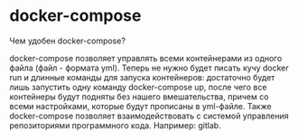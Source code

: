 # docker-compose

Чем удобен docker-compose?

docker-compose позволяет управлять всеми контейнерами из одного файла (файл - формата yml). Теперь не нужно будет писать кучу docker run и длинные команды для запуска контейнеров: достаточно будет лишь запустить одну команду docker-compose up, после чего все контейнеры будут подняты без нашего вмешательства, причем со всеми  настройками, которые будут прописаны в yml-файле. Также docker-compose позволяет взаимодействовать с системой управления репозиториями программного кода. Например: gitlab.
